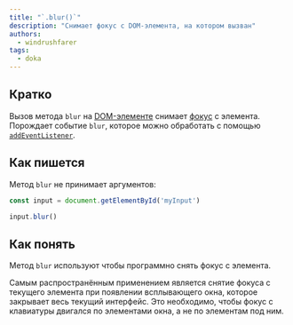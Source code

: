 ```yaml
---
title: "`.blur()`"
description: "Снимает фокус с DOM-элемента, на котором вызван"
authors:
  - windrushfarer
tags:
  - doka
---
```


## Кратко

Вызов метода `blur` на [DOM-элементе](/js/element/) снимает [фокус](/js/element-focus/) с элемента. Порождает событие `blur`, которое можно обработать с помощью [`addEventListener`](/js/element-addeventlistener/).

## Как пишется

Метод `blur` не принимает аргументов:

```js
const input = document.getElementById('myInput')

input.blur()
```

## Как понять

Метод `blur` используют чтобы программно снять фокус с элемента.

Самым распространённым применением является снятие фокуса с текущего элемента при появлении всплывающего окна, которое закрывает весь текущий интерфейс. Это необходимо, чтобы фокус с клавиатуры двигался по элементами окна, а не по элементам под ним.
